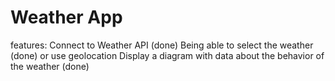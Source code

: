 # Weather App

features:
Connect to Weather API (done)
Being able to select the weather (done) or use geolocation
Display a diagram with data about the behavior of the weather (done)
